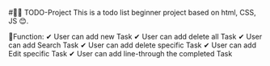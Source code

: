 #📙📃 TODO-Project
This is a todo list beginner project based on html, CSS, JS 😊. 

📌Function:
  ✔ User can add new Task
  ✔ User can add delete all Task
  ✔ User can add Search Task
  ✔ User can add delete specific Task
  ✔ User can add Edit specific Task
  ✔ User can add line-through the completed Task
  
  
  
